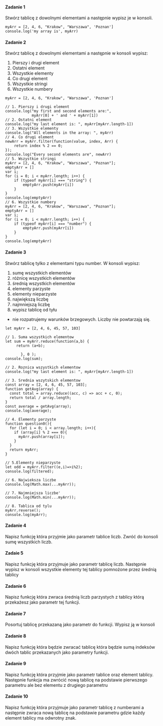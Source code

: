 #### Zadanie 1

Stwórz tablicę z dowolnymi elementami a następnie wypisz je w konsoli.

```
myArr = [2, 4, 6, "Krakow", "Warszawa", 'Poznan']
console.log('my array is', myArr)
```

#### Zadanie 2

Stwórz tablicę z dowolnymi elementami a następnie w konsoli wypisz:

1. Pierszy i drugi element
2. Ostatni element
3. Wszystkie elementy
4. Co drugi element
5. Wszystkie stringi
6. Wszystkie numbery 

```
myArr = [2, 4, 6, "Krakow", "Warszawa", 'Poznan']

// 1. Pierszy i drugi element
console.log("my first and second elements are:", 
            myArr[0] + ' and ' + myArr[1])
// 2. Ostatni element
console.log("my last element is: ", myArr[myArr.length-1])
// 3. Wszystkie elementy
console.log("All elements in the array: ", myArr)
// 4. Co drugi element
newArr = myArr.filter(function(value, index, Arr) {
    return index % 2 == 0;
});
console.log("Every second elements are", newArr)
// 5. Wszystkie stringi
myArr = [2, 4, 6, "Krakow", "Warszawa", "Poznan"];
emptyArr = []
var i;
for (i = 0; i < myArr.length; i++) {
    if (typeof myArr[i] === "string") {
        emptyArr.push(myArr[i])
    }
}
console.log(emptyArr)
// 6. Wszystkie numbery
myArr = [2, 4, 6, "Krakow", "Warszawa", "Poznan"];
emptyArr = []
var i;
for (i = 0; i < myArr.length; i++) {
    if (typeof myArr[i] === "number") {
        emptyArr.push(myArr[i])
    }
}
console.log(emptyArr)
```

#### Zadanie 3

Stwórz tablicę tylko z elementami typu number. W konsoli wypisz:

1. sumę wszystkich elementów
2. różnicę wszystkich elementów
3. średnią wszystkich elementów
4. elementy parzyste
5. elementy nieparzyste
6. największą liczbę
7. najmniejszą liczbę
8. wypisz tablicę od tyłu

* nie rozpatrujemy warunków brzegowych. Liczby nie powtarzają się.
```
let myArr = [2, 4, 6, 45, 57, 103]

// 1. Suma wszystkich elementow
let sum = myArr.reduce(function(a,b) {
     return (a+b);

       }, 0 );
console.log(sum);

// 2. Roznica wszystkich elementow
console.log("my last element is: ", myArr[myArr.length-1])

// 3. Srednia wszytskich elementow
const array = [2, 4, 6, 45, 57, 103];
function getAvg(array) {
  const total = array.reduce((acc, c) => acc + c, 0);
  return total / array.length;
}
const average = getAvg(array);
console.log(average);
  
// 4. Elementy parzyste
function question0(){ 
  for (let i = 0; i < array.length; i++){
    if (array[i] % 2 === 0){
      myArr.push(array[i]);
    }
  }
  return myArr;
}

// 5.Elementy nieparzyste
let odd = myArr.filter((e,i)=>i%2);
console.log(filtered);

// 6. Najwieksza liczbe
console.log(Math.max(...myArr));

// 7. Najmniejsza liczbe'
console.log(Math.min(...myArr));

// 8. Tablica od tylu
myArr.reverse();
console.log(myArr);
```

#### Zadanie 4

Napisz funkcję która przyjmie jako parametr tablice liczb. Zwróć do konsoli sumę wszystkich liczb.

#### Zadaie 5

Napisz funkcję która przyjmuje jako parametr tablicę liczb. Następnie wypisz w konsoli wszystkie elementy tej tablicy pomnożone przez średnią tablicy

#### Zadanie 6

Napisz funkcję która zwraca średnią liczb parzystych z tablicy którą przekażesz jako parametr tej funkcji.

#### Zadanie 7

Posortuj tablicę przekazaną jako parametr do funkcji. Wypisz ją w konsoli

#### Zadanie 8

Napisz funkcję która będzie zwracać tablicę która będzie sumą indeksów dwóch tablic przekazanych jako parametry funkcji.

#### Zadanie 9

Napisz funkcję która przyjmie jako parametr tablice oraz element tablicy. Następnie funkcja ma zwrócić nową tablicę na podstawie pierwszego parametru ale bez elementu z drugiego parametru

#### Zadanie 10

Napisz funkcję która przyjmuje jako parametr tablicę z numberami a następnie zwraca nową tablicę na podstawie parametru gdzie każdy element tablicy ma odwrotny znak.

